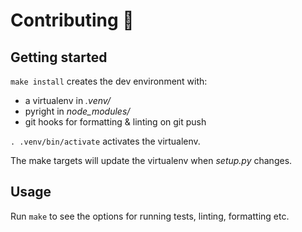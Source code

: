 # Contributing 🌳

## Getting started

`make install` creates the dev environment with:

- a virtualenv in _.venv/_
- pyright in _node_modules/_
- git hooks for formatting & linting on git push

`. .venv/bin/activate` activates the virtualenv.

The make targets will update the virtualenv when _setup.py_ changes.

## Usage

Run `make` to see the options for running tests, linting, formatting etc.
